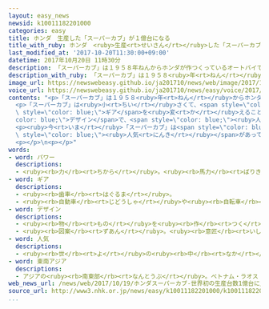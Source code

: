 ```yaml
---
layout: easy_news
newsid: k10011182201000
categories: easy
title: ホンダ　生産した「スーパーカブ」が１億台になる
title_with_ruby: ホンダ　<ruby>生産<rt>せいさん</rt></ruby>した「スーパーカブ」が１<ruby>億<rt>おく</rt></ruby><ruby>台<rt>だい</rt></ruby>になる
last_modified_at: '2017-10-20T11:30:00+09:00'
datetime: 2017年10月20日 11時30分
description: 「スーパーカブ」は１９５８年ねんからホンダが作つくっているオートバイです。
description_with_ruby: 「スーパーカブ」は１９５８<ruby>年<rt>ねん</rt></ruby>からホンダが<ruby>作<rt>つく</rt></ruby>っているオートバイです。
image_url: https://newswebeasy.github.io/ja201710/news/web/image/2017/10/20/k10011182201000.jpg
voice_url: https://newswebeasy.github.io/ja201710/news/easy/voice/2017/10/20/k10011182201000.mp3
contents: "<p>「スーパーカブ」は１９５８<ruby>年<rt>ねん</rt></ruby>からホンダが<ruby>作<rt>つく</rt></ruby>っているオートバイです。<ruby>生産<rt>せいさん</rt></ruby>した「スーパーカブ」が<ruby>今月<rt>こんげつ</rt></ruby>で１<ruby>億<rt>おく</rt></ruby><ruby>台<rt>だい</rt></ruby>になりました。<ruby>世界<rt>せかい</rt></ruby>でこんなに<ruby>多<rt>おお</rt></ruby>く<ruby>生産<rt>せいさん</rt></ruby>したオートバイはありません。ホンダは１９<ruby>日<rt>にち</rt></ruby>に<ruby>熊本県<rt>くまもとけん</rt></ruby>の<ruby>工場<rt>こうじょう</rt></ruby>で１<ruby>億<rt>おく</rt></ruby><ruby>台<rt>だい</rt></ruby>のお<ruby>祝<rt>いわ</rt></ruby>いの<ruby>式<rt>しき</rt></ruby>をしました。</p>\n\
  <p>「スーパーカブ」は<ruby>小<rt>ちい</rt></ruby>さくて、<span style=\"color: blue;\">パワー</span>があって、ガソリンをあまり<ruby>使<rt>つか</rt></ruby>いません。<ruby>女性<rt>じょせい</rt></ruby>も<ruby>乗<rt>の</rt></ruby>りやすくて、<ruby>足<rt>あし</rt></ruby>だけで<span\
  \ style=\"color: blue;\">ギア</span>を<ruby>変<rt>か</rt></ruby>えることができる<span style=\"\
  color: blue;\">デザイン</span>で、<span style=\"color: blue;\"><ruby>人気<rt>にんき</rt></ruby></span>が<ruby>出<rt>で</rt></ruby>ました。１９６０<ruby>年<rt>ねん</rt></ruby>には<ruby>日本<rt>にっぽん</rt></ruby>で<ruby>生産<rt>せいさん</rt></ruby>するオートバイの<ruby>半分<rt>はんぶん</rt></ruby>ぐらいが「スーパーカブ」になりました。</p>\n\
  <p><ruby>今<rt>いま</rt></ruby>「スーパーカブ」は<span style=\"color: blue;\"><ruby>東南<rt>とうなん</rt></ruby>アジア</span>など<ruby>外国<rt>がいこく</rt></ruby>で<span\
  \ style=\"color: blue;\"><ruby>人気<rt>にんき</rt></ruby></span>があって、１６０<ruby>以上<rt>いじょう</rt></ruby>の<ruby>国<rt>くに</rt></ruby>などでたくさんの<ruby>人<rt>ひと</rt></ruby>が<ruby>乗<rt>の</rt></ruby>っています。ホンダは<ruby>世界中<rt>せかいじゅう</rt></ruby>で１<ruby>年<rt>ねん</rt></ruby>に３００<ruby>万<rt>まん</rt></ruby><ruby>台<rt>だい</rt></ruby>ぐらい<ruby>生産<rt>せいさん</rt></ruby>しています。</p>\n\
  <p></p>\n<p></p>"
words:
- word: パワー
  descriptions:
  - <ruby><rb>力</rb><rt>ちから</rt></ruby>。<ruby><rb>馬力</rb><rt>ばりき</rt></ruby>。<ruby><rb>権力</rb><rt>けんりょく</rt></ruby>。<ruby><rb>軍事力</rb><rt>ぐんじりょく</rt></ruby>。
- word: ギア
  descriptions:
  - <ruby><rb>歯車</rb><rt>はぐるま</rt></ruby>。
  - <ruby><rb>自動車</rb><rt>じどうしゃ</rt></ruby>や<ruby><rb>自転車</rb><rt>じてんしゃ</rt></ruby>などの<ruby><rb>変速装置</rb><rt>へんそくそうち</rt></ruby>。
- word: デザイン
  descriptions:
  - <ruby><rb>物</rb><rt>もの</rt></ruby>を<ruby><rb>作</rb><rt>つく</rt></ruby>るときに、<ruby><rb>形</rb><rt>かたち</rt></ruby>や<ruby><rb>色</rb><rt>いろ</rt></ruby>などを<ruby><rb>工夫</rb><rt>くふう</rt></ruby>すること。
  - <ruby><rb>図案</rb><rt>ずあん</rt></ruby>。<ruby><rb>意匠</rb><rt>いしょう</rt></ruby>。
- word: 人気
  descriptions:
  - <ruby><rb>世</rb><rt>よ</rt></ruby>の<ruby><rb>中</rb><rt>なか</rt></ruby>の<ruby><rb>人</rb><rt>ひと</rt></ruby>たちのよい<ruby><rb>評判</rb><rt>ひょうばん</rt></ruby>。
- word: 東南アジア
  descriptions:
  - アジアの<ruby><rb>南東部</rb><rt>なんとうぶ</rt></ruby>。ベトナム・ラオス・カンボジア・マレーシア・タイ・ミャンマー・インドネシア・フィリピンなどの<ruby><rb>国</rb><rt>くに</rt></ruby>がある。
web_news_url: /news/web/2017/10/19/ホンダスーパーカブ-世界初の生産台数1億台に/
source_url: http://www3.nhk.or.jp/news/easy/k10011182201000/k10011182201000.html
...
```

